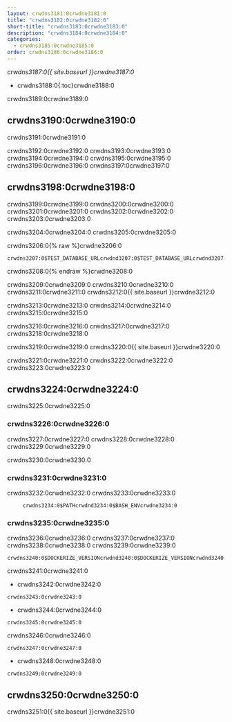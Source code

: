 ```yaml
---
layout: crwdns3181:0crwdne3181:0
title: "crwdns3182:0crwdne3182:0"
short-title: "crwdns3183:0crwdne3183:0"
description: "crwdns3184:0crwdne3184:0"
categories:
  - crwdns3185:0crwdne3185:0
order: crwdns3186:0crwdne3186:0
---
```

*crwdns3187:0{{ site.baseurl }}crwdne3187:0*

- crwdns3188:0{:toc}crwdne3188:0

crwdns3189:0crwdne3189:0

## crwdns3190:0crwdne3190:0

crwdns3191:0crwdne3191:0

crwdns3192:0crwdne3192:0 crwdns3193:0crwdne3193:0 crwdns3194:0crwdne3194:0 crwdns3195:0crwdne3195:0 crwdns3196:0crwdne3196:0 crwdns3197:0crwdne3197:0

## crwdns3198:0crwdne3198:0

crwdns3199:0crwdne3199:0 crwdns3200:0crwdne3200:0 crwdns3201:0crwdne3201:0 crwdns3202:0crwdne3202:0 crwdns3203:0crwdne3203:0

crwdns3204:0crwdne3204:0 crwdns3205:0crwdne3205:0

crwdns3206:0{% raw %}crwdne3206:0

    crwdns3207:0$TEST_DATABASE_URLcrwdnd3207:0$TEST_DATABASE_URLcrwdnd3207:0$TEST_DATABASE_URLcrwdne3207:0
    

crwdns3208:0{% endraw %}crwdne3208:0

crwdns3209:0crwdne3209:0 crwdns3210:0crwdne3210:0 crwdns3211:0crwdne3211:0 crwdns3212:0{{ site.baseurl }}crwdne3212:0

crwdns3213:0crwdne3213:0 crwdns3214:0crwdne3214:0 crwdns3215:0crwdne3215:0

crwdns3216:0crwdne3216:0 crwdns3217:0crwdne3217:0 crwdns3218:0crwdne3218:0

crwdns3219:0crwdne3219:0 crwdns3220:0{{ site.baseurl }}crwdne3220:0

crwdns3221:0crwdne3221:0 crwdns3222:0crwdne3222:0 crwdns3223:0crwdne3223:0

## crwdns3224:0crwdne3224:0

crwdns3225:0crwdne3225:0

### crwdns3226:0crwdne3226:0

crwdns3227:0crwdne3227:0 crwdns3228:0crwdne3228:0 crwdns3229:0crwdne3229:0

crwdns3230:0crwdne3230:0

### crwdns3231:0crwdne3231:0

crwdns3232:0crwdne3232:0 crwdns3233:0crwdne3233:0

         crwdns3234:0$PATHcrwdnd3234:0$BASH_ENVcrwdne3234:0
    

### crwdns3235:0crwdne3235:0

crwdns3236:0crwdne3236:0 crwdns3237:0crwdne3237:0 crwdns3238:0crwdne3238:0 crwdns3239:0crwdne3239:0

    crwdns3240:0$DOCKERIZE_VERSIONcrwdnd3240:0$DOCKERIZE_VERSIONcrwdnd3240:0$DOCKERIZE_VERSIONcrwdnd3240:0$DOCKERIZE_VERSIONcrwdne3240:0
    

crwdns3241:0crwdne3241:0

- crwdns3242:0crwdne3242:0

`crwdns3243:0crwdne3243:0`

- crwdns3244:0crwdne3244:0

`crwdns3245:0crwdne3245:0`

crwdns3246:0crwdne3246:0

`crwdns3247:0crwdne3247:0`

- crwdns3248:0crwdne3248:0

`crwdns3249:0crwdne3249:0`

## crwdns3250:0crwdne3250:0

crwdns3251:0{{ site.baseurl }}crwdne3251:0